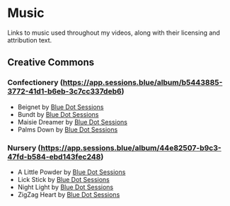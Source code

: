 # Music
Links to music used throughout my videos, along with their licensing and attribution text.

## Creative Commons

### Confectionery (https://app.sessions.blue/album/b5443885-3772-41d1-b6eb-3c7cc337deb6)
- Beignet by <a href="https://app.sessions.blue/browse/track/31213">Blue Dot Sessions</a>
- Bundt by <a href="https://app.sessions.blue/browse/track/31208">Blue Dot Sessions</a>
- Maisie Dreamer by <a href="https://app.sessions.blue/browse/track/31458">Blue Dot Sessions</a>
- Palms Down by <a href="https://app.sessions.blue/browse/track/31218">Blue Dot Sessions</a>

### Nursery (https://app.sessions.blue/album/44e82507-b9c3-47fd-b584-ebd143fec248)
- A Little Powder by <a href="https://app.sessions.blue/browse/track/31461">Blue Dot Sessions</a>
- Lick Stick by <a href="https://app.sessions.blue/browse/track/31460">Blue Dot Sessions</a>
- Night Light by <a href="https://app.sessions.blue/browse/track/31459">Blue Dot Sessions</a>
- ZigZag Heart by <a href="https://app.sessions.blue/browse/track/31462">Blue Dot Sessions</a>
